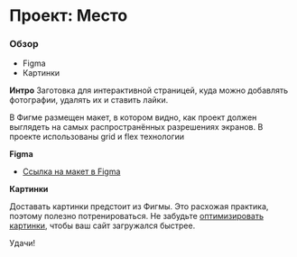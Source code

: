 # Проект: Место

### Обзор

* Figma
* Картинки

**Интро**
Заготовка для интерактивной страницей, куда можно добавлять фотографии, удалять их и ставить лайки.

В Фигме размещен макет, в котором видно, как проект должен выглядеть на самых распространённых разрешениях экранов.
В проекте использованы grid и flex технологии

**Figma**

* [Ссылка на макет в Figma](https://www.figma.com/file/2cn9N9jSkmxD84oJik7xL7/JavaScript.-Sprint-4?node-id=0%3A1)

**Картинки**

Доставать картинки предстоит из Фигмы. Это расхожая практика, поэтому полезно потренироваться.
Не забудьте [оптимизировать картинки](https://tinypng.com/), чтобы ваш сайт загружался быстрее.

Удачи!
